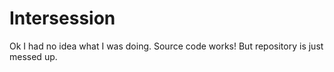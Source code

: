 Intersession
============
Ok I had no idea what I was doing. Source code works! But repository is just messed up.
